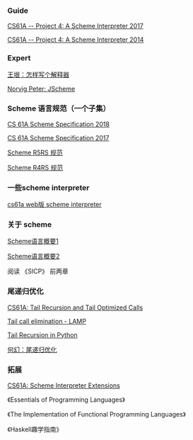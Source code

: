 
### Guide
[CS61A -- Project 4: A Scheme Interpreter 2017](https://inst.eecs.berkeley.edu/~cs61a/sp17/proj/scheme/)

[CS61A -- Project 4: A Scheme Interpreter 2014](https://inst.eecs.berkeley.edu/~cs61a/fa14/proj/scheme/)

### Expert
[王垠：怎样写个解释器](http://www.yinwang.org/blog-cn/2012/08/01/interpreter)

[Norvig Peter: JScheme](http://www.norvig.com/jscheme-design.html)


### Scheme 语言规范（一个子集）
[CS 61A Scheme Specification 2018](https://cs61a.org/articles/scheme-spec.html)

[CS 61A Scheme Specification 2017](https://inst.eecs.berkeley.edu/~cs61a/sp17/articles/scheme-spec.html)

[Scheme R5RS 规范](https://schemers.org/Documents/Standards/R5RS/HTML/)

[Scheme R4RS 规范](https://www.cs.indiana.edu/scheme-repository/R4RS/r4rs_toc.html)

### 一些scheme interpreter
[cs61a web版 scheme interpreter](https://scheme.cs61a.org/)

### 关于 scheme
[Scheme语言概要1](https://www.ibm.com/developerworks/cn/linux/l-schm/index1.html)

[Scheme语言概要2](https://www.ibm.com/developerworks/cn/linux/l-schm/index2.html)

阅读 《SICP》 前两章

### 尾递归优化
[CS61A: Tail Recursion and Tail Optimized Calls](http://markmiyashita.com/cs61a/tail_recursion/tail_recursion_and_tail_optimized_calls/)

[Tail call elimination - LAMP](http://lampwww.epfl.ch/teaching/archive/advanced_compiler/2007/resources/slides/act-2007-07-tail-calls.pdf)

[Tail Recursion in Python](https://paulbutler.org/archives/tail-recursion-in-python/)

[何幻：尾递归优化](https://thzt.github.io/2015/07/25/proper-tail-recursion/)

### 拓展
[CS61A: Scheme Interpreter Extensions](https://inst.eecs.berkeley.edu/~cs61a/sp17/proj/scheme/extensions.html#further-extensions)

《Essentials of Programming Languages》

《The Implementation of Functional Programming Languages》

《Haskell趣学指南》
